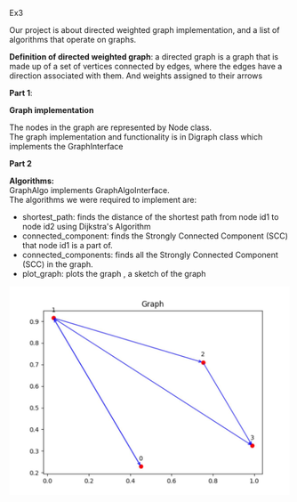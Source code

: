 Ex3

Our project is about directed weighted graph implementation, and a list of algorithms that operate on graphs.

**Definition of directed weighted graph**:
a directed graph is a graph that is made up of a set of vertices connected by edges, where the edges have a direction
associated with them. And weights assigned to their arrows

**Part 1**:

**Graph implementation**

The nodes in the graph are represented by Node class.   
The graph implementation and functionality is in Digraph class
which implements the GraphInterface

**Part 2**

**Algorithms:**   
GraphAlgo implements GraphAlgoInterface.   
The algorithms we were required to implement are:

* shortest_path: finds the distance of the shortest path from node id1 to node id2 using Dijkstra's Algorithm
* connected_component: finds the Strongly Connected Component (SCC) that node id1 is a part of.
* connected_components: finds all the Strongly Connected Component (SCC) in the graph.
* plot_graph: plots the graph , a sketch of the graph

![Alt text](/graph1.jpeg?raw=true "Optional Title")

